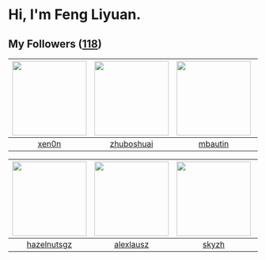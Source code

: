 # Hi, I'm Feng Liyuan.

## My Followers ([118](https://github.com/SunRunAway?tab=followers))

| <img src="https://avatars.githubusercontent.com/u/1175567?v=4" width="150" height="150" /> | <img src="https://avatars.githubusercontent.com/u/10694566?v=4" width="150" height="150" /> | <img src="https://avatars.githubusercontent.com/u/552936?v=4" width="150" height="150" /> | <img src="https://avatars.githubusercontent.com/u/13307594?v=4" width="150" height="150" /> |
| :----------------------------------------------------------------------------------------: | :-----------------------------------------------------------------------------------------: | :---------------------------------------------------------------------------------------: | :-----------------------------------------------------------------------------------------: |
|                              [xen0n](https://github.com/xen0n)                             |                         [zhuboshuai](https://github.com/zhuboshuai)                         |                           [mbautin](https://github.com/mbautin)                           |                            [fxrcode](https://github.com/fxrcode)                            |

| <img src="https://avatars.githubusercontent.com/u/24202964?v=4" width="150" height="150" /> | <img src="https://avatars.githubusercontent.com/u/32123947?v=4" width="150" height="150" /> | <img src="https://avatars.githubusercontent.com/u/4198311?v=4" width="150" height="150" /> | <img src="https://avatars.githubusercontent.com/u/3190043?v=4" width="150" height="150" /> |
| :-----------------------------------------------------------------------------------------: | :-----------------------------------------------------------------------------------------: | :----------------------------------------------------------------------------------------: | :----------------------------------------------------------------------------------------: |
|                        [hazelnutsgz](https://github.com/hazelnutsgz)                        |                          [alexlausz](https://github.com/alexlausz)                          |                              [skyzh](https://github.com/skyzh)                             |                             [veySky](https://github.com/veySky)                            |